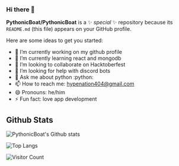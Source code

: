 ### Hi there 👋

**PythonicBoat/PythonicBoat** is a ✨ _special_ ✨ repository because its `README.md` (this file) appears on your GitHub profile.

Here are some ideas to get you started:

- 🔭 I’m currently working on my github profile
- 🌱 I’m currently learning react and mongodb
- 👯 I’m looking to collaborate on Hacktoberfest
- 🤔 I’m looking for help with discord bots
- 💬 Ask me about python :python:
- 📫 How to reach me: hypenation404@gmail.com
- 😄 Pronouns: he/him
- ⚡ Fun fact: love app development


## Github Stats

![PythonicBoat's Github stats](https://github-readme-stats.vercel.app/api?username=PythonicBoat&show_icons=true&theme=dark)

![Top Langs](https://github-readme-stats.vercel.app/api/top-langs/?username=PythonicBoat)

![Visitor Count](https://profile-counter.glitch.me/PythonicBoat/count.svg)
